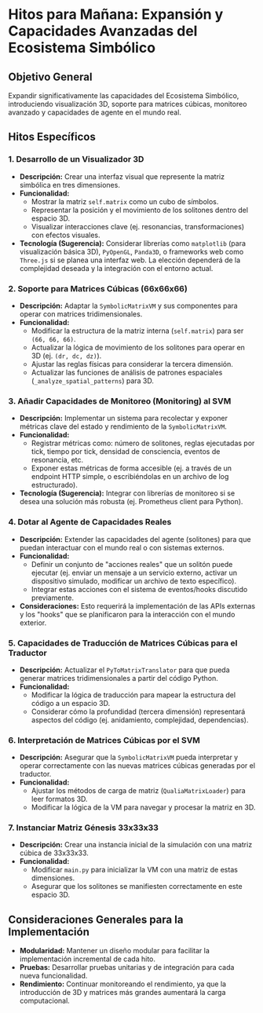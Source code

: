 # Hitos para Mañana: Expansión y Capacidades Avanzadas del Ecosistema Simbólico

## Objetivo General

Expandir significativamente las capacidades del Ecosistema Simbólico, introduciendo visualización 3D, soporte para matrices cúbicas, monitoreo avanzado y capacidades de agente en el mundo real.

## Hitos Específicos

### 1. Desarrollo de un Visualizador 3D

- **Descripción:** Crear una interfaz visual que represente la matriz simbólica en tres dimensiones.
- **Funcionalidad:**
  - Mostrar la matriz `self.matrix` como un cubo de símbolos.
  - Representar la posición y el movimiento de los solitones dentro del espacio 3D.
  - Visualizar interacciones clave (ej. resonancias, transformaciones) con efectos visuales.
- **Tecnología (Sugerencia):** Considerar librerías como `matplotlib` (para visualización básica 3D), `PyOpenGL`, `Panda3D`, o frameworks web como `Three.js` si se planea una interfaz web. La elección dependerá de la complejidad deseada y la integración con el entorno actual.

### 2. Soporte para Matrices Cúbicas (66x66x66)

- **Descripción:** Adaptar la `SymbolicMatrixVM` y sus componentes para operar con matrices tridimensionales.
- **Funcionalidad:**
  - Modificar la estructura de la matriz interna (`self.matrix`) para ser `(66, 66, 66)`.
  - Actualizar la lógica de movimiento de los solitones para operar en 3D (ej. `(dr, dc, dz)`).
  - Ajustar las reglas físicas para considerar la tercera dimensión.
  - Actualizar las funciones de análisis de patrones espaciales (`_analyze_spatial_patterns`) para 3D.

### 3. Añadir Capacidades de Monitoreo (Monitoring) al SVM

- **Descripción:** Implementar un sistema para recolectar y exponer métricas clave del estado y rendimiento de la `SymbolicMatrixVM`.
- **Funcionalidad:**
  - Registrar métricas como: número de solitones, reglas ejecutadas por tick, tiempo por tick, densidad de consciencia, eventos de resonancia, etc.
  - Exponer estas métricas de forma accesible (ej. a través de un endpoint HTTP simple, o escribiéndolas en un archivo de log estructurado).
- **Tecnología (Sugerencia):** Integrar con librerías de monitoreo si se desea una solución más robusta (ej. Prometheus client para Python).

### 4. Dotar al Agente de Capacidades Reales

- **Descripción:** Extender las capacidades del agente (solitones) para que puedan interactuar con el mundo real o con sistemas externos.
- **Funcionalidad:**
  - Definir un conjunto de "acciones reales" que un solitón puede ejecutar (ej. enviar un mensaje a un servicio externo, activar un dispositivo simulado, modificar un archivo de texto específico).
  - Integrar estas acciones con el sistema de eventos/hooks discutido previamente.
- **Consideraciones:** Esto requerirá la implementación de las APIs externas y los "hooks" que se planificaron para la interacción con el mundo exterior.

### 5. Capacidades de Traducción de Matrices Cúbicas para el Traductor

- **Descripción:** Actualizar el `PyToMatrixTranslator` para que pueda generar matrices tridimensionales a partir del código Python.
- **Funcionalidad:**
  - Modificar la lógica de traducción para mapear la estructura del código a un espacio 3D.
  - Considerar cómo la profundidad (tercera dimensión) representará aspectos del código (ej. anidamiento, complejidad, dependencias).

### 6. Interpretación de Matrices Cúbicas por el SVM

- **Descripción:** Asegurar que la `SymbolicMatrixVM` pueda interpretar y operar correctamente con las nuevas matrices cúbicas generadas por el traductor.
- **Funcionalidad:**
  - Ajustar los métodos de carga de matriz (`QualiaMatrixLoader`) para leer formatos 3D.
  - Modificar la lógica de la VM para navegar y procesar la matriz en 3D.

### 7. Instanciar Matriz Génesis 33x33x33

- **Descripción:** Crear una instancia inicial de la simulación con una matriz cúbica de 33x33x33.
- **Funcionalidad:**
  - Modificar `main.py` para inicializar la VM con una matriz de estas dimensiones.
  - Asegurar que los solitones se manifiesten correctamente en este espacio 3D.

## Consideraciones Generales para la Implementación

- **Modularidad:** Mantener un diseño modular para facilitar la implementación incremental de cada hito.
- **Pruebas:** Desarrollar pruebas unitarias y de integración para cada nueva funcionalidad.
- **Rendimiento:** Continuar monitoreando el rendimiento, ya que la introducción de 3D y matrices más grandes aumentará la carga computacional.
